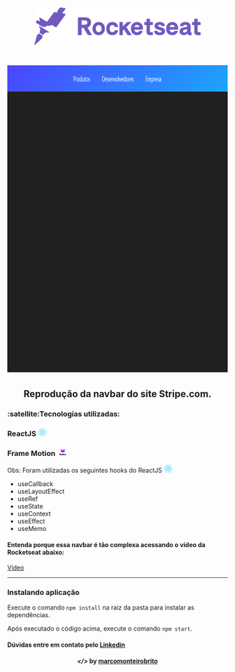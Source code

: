 <h1 align="center">
    <img alt="" title="" src="readme/rocketseat.svg">
</h1>

<h1 align="center">
    <img alt="" title="" src="readme/navbar.gif" width="600" height="700">
</h1>

<h2 align="center">Reprodução da navbar do site Stripe.com.</h2>

<h3><strong>:satellite:Tecnologias utilizadas:</strong></h3>

<h3>ReactJS <img src="readme/react.png" alt="react" height="18"> </h3>
<h3>Frame Motion <img src="readme/framerMotion.png" alt="framer motion" height="18"> </h3>

Obs: Foram utilizadas os seguintes hooks do ReactJS <img src="readme/react.png" alt="react" height="18">

<ul>
<li>useCallback</li>
<li>useLayoutEffect</li>
<li>useRef</li>
<li>useState</li>
<li>useContext</li>
<li>useEffect</li>
<li>useMemo</li>
</ul>

<h4>Entenda porque essa navbar é tão complexa acessando o vídeo da Rocketseat abaixo: </h4>
<a href="https://www.youtube.com/watch?v=B7V0q0ZSz2o&t=7200s" target="_blank">Vídeo</a>

---

### Instalando aplicação

Execute o comando ```npm install``` na raiz da pasta para instalar as dependências.

Após executado o código acima, execute o comando ```npm start```.

<h4>Dúvidas entre em contato pelo <a href="https://www.linkedin.com/in/marco-antonio-monteiro-de-brito-541ba0144/" target="_blank">Linkedin</a> </h4>

<h4 align="center"> <em>&lt;/&gt;</em> by <a href="https://github.com/marcomonteirobrito" target="_blank">marcomonteirobrito</a> </h4>